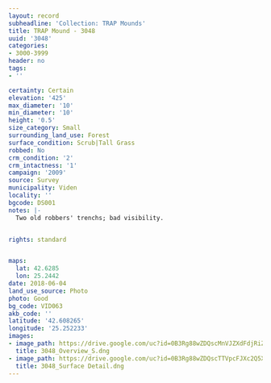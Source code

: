```yaml
---
layout: record
subheadline: 'Collection: TRAP Mounds'
title: TRAP Mound - 3048
uuid: '3048'
categories:
- 3000-3999
header: no
tags:
- ''

certainty: Certain
elevation: '425'
max_diameter: '10'
min_diameter: '10'
height: '0.5'
size_category: Small
surrounding_land_use: Forest
surface_condition: Scrub|Tall Grass
robbed: No
crm_condition: '2'
crm_intactness: '1'
campaign: '2009'
source: Survey
municipality: Viden
locality: ''
bgcode: DS001
notes: |-
  Two old robbers' trenchs; bad visibility.


rights: standard


maps:
  lat: 42.6285
  lon: 25.2442
date: 2018-06-04
land_use_source: Photo
photo: Good
bg_code: VID063
akb_code: ''
latitude: '42.608265'
longitude: '25.252233'
images:
- image_path: https://drive.google.com/uc?id=0B3Rg88wZDQscMnVJZXdFdjRiZ0U
  title: 3048_Overview_S.dng
- image_path: https://drive.google.com/uc?id=0B3Rg88wZDQscTTVpcFJXc2Q5X1k
  title: 3048_Surface Detail.dng
---
```

